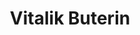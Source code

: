 ---
title: Vitalik Buterin
impact: 6,800K
donated: $1.6B
netWorth: $1B
layout: person
donations:
  - date: 2022-04-20
    amount: $5M
    recipient: Aid for Ukraine
    area: Humanitarian Aid
    lives_saved: 1,000
    reference: https://fortune.com/2022/04/06/vitalik-buterin-ethereum-founder-donates-5-million-ukraine-aid/
  - date: 2021-05-12
    amount: $1B
    recipient: India Covid-Crypto Relief Fund
    area: Pandemic Response
    lives_saved: 200,000
    reference: https://www.forbes.com/sites/ninabambysheva/2021/05/12/ethereums-co-founder-vitalik-buterin-donates-over-1-billion-to-india-covid-relief-fund-and-other-charities/
  - date: 2018-02-01
    amount: $2.4M
    recipient: SENS Research Foundation
    area: Longevity Research
    lives_saved: 480
    reference: https://www.coindesk.com/markets/2018/02/01/vitalik-buterin-donates-24-million-in-ether-to-anti-aging-research/
---